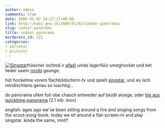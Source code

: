 ```yaml
---
author: admin
comments: true
date: 2006-01-02 14:27:17+00:00
link: http://habi.gna.ch/2006/01/02/indoor-panorama/
slug: indoor-panorama
title: indoor panorama
wordpress_id: 121
categories:
- personal
- pictures
---
```



[![Singstar](http://habi.gna.ch/blog/images/singstar-tm.jpg)](http://habi.gna.ch/blog/images/singstar.jpg)früecher ischmä ir [pfadi](http://www.pfadi-falkenstein.ch/) umds lagerfüür umeghocket und het lieder usem [rondo](http://www.hajk.ch/h/shop_details.php?product_id=330&category_id=21084) gsunge.



hüt hocketme vorem flachbildschirm-tv und spielt [singstar](http://www.pocket-lint.co.uk/review.php?reviewId=417), und es isch mindischtens genau so luschtig...



ds panorama ufem foti obe chasch entweder auf biudli aluege, oder [hie aus quicktime-panorama](http://habi.gna.ch/blog/images/singstar.mov) (2.1 mb .mov)


  



english: ages ago we've been sitting around a fire and singing songs from the scout-song-book. today we sit around a flat-screen-tv and play singstar. kinda the same, innit?

